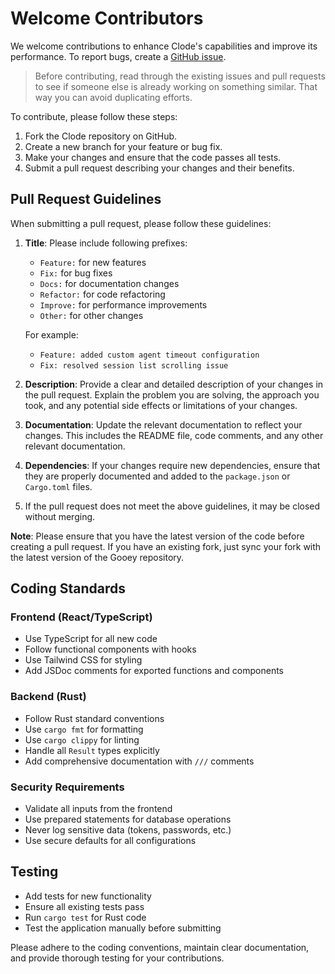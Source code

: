 # Welcome Contributors

We welcome contributions to enhance Clode's capabilities and improve its performance. To report bugs, create a [GitHub issue](https://github.com/getAsterisk/gooey/issues).

> Before contributing, read through the existing issues and pull requests to see if someone else is already working on something similar. That way you can avoid duplicating efforts.

To contribute, please follow these steps:

1. Fork the Clode repository on GitHub.
2. Create a new branch for your feature or bug fix.
3. Make your changes and ensure that the code passes all tests.
4. Submit a pull request describing your changes and their benefits.

## Pull Request Guidelines

When submitting a pull request, please follow these guidelines:

1. **Title**: Please include following prefixes:
   - `Feature:` for new features
   - `Fix:` for bug fixes
   - `Docs:` for documentation changes
   - `Refactor:` for code refactoring
   - `Improve:` for performance improvements
   - `Other:` for other changes

   For example:
   - `Feature: added custom agent timeout configuration`
   - `Fix: resolved session list scrolling issue`

2. **Description**: Provide a clear and detailed description of your changes in the pull request. Explain the problem you are solving, the approach you took, and any potential side effects or limitations of your changes.

3. **Documentation**: Update the relevant documentation to reflect your changes. This includes the README file, code comments, and any other relevant documentation.

4. **Dependencies**: If your changes require new dependencies, ensure that they are properly documented and added to the `package.json` or `Cargo.toml` files.

5. If the pull request does not meet the above guidelines, it may be closed without merging.

**Note**: Please ensure that you have the latest version of the code before creating a pull request. If you have an existing fork, just sync your fork with the latest version of the Gooey repository.

## Coding Standards

### Frontend (React/TypeScript)
- Use TypeScript for all new code
- Follow functional components with hooks
- Use Tailwind CSS for styling
- Add JSDoc comments for exported functions and components

### Backend (Rust)
- Follow Rust standard conventions
- Use `cargo fmt` for formatting
- Use `cargo clippy` for linting
- Handle all `Result` types explicitly
- Add comprehensive documentation with `///` comments

### Security Requirements
- Validate all inputs from the frontend
- Use prepared statements for database operations
- Never log sensitive data (tokens, passwords, etc.)
- Use secure defaults for all configurations

## Testing
- Add tests for new functionality
- Ensure all existing tests pass
- Run `cargo test` for Rust code
- Test the application manually before submitting

Please adhere to the coding conventions, maintain clear documentation, and provide thorough testing for your contributions. 
